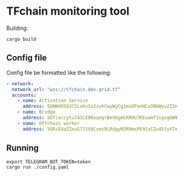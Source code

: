 # TFchain monitoring tool

Building:

`cargo build`

## Config file

Config file be formatted like the following:

```yaml
- network:
  network_url: "wss://tfchain.dev.grid.tf"
  accounts:
    - name: Activation Service
      address: 5GNNdXSQJC5LxKv1s2zvhCwyWyCg1msGPanHCsSNbWyu2Z2n
    - name: Bridge
      address: 5Dfiaccytu741LE8KxqegrBeVKgmCKRHU7KEuamf3igxgGW9
    - name: Offchain worker
      address: 5GRiEUaZZxuS7J1VbCvmz9LRdgyMJR9mxPE9JzCZu45JyXTx
```

## Running

```
export TELEGRAM_BOT_TOKEN=token
cargo run ./config.yaml
```